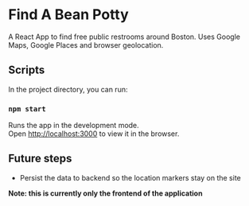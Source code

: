 # Find A Bean Potty
A React App to find free public restrooms around Boston. Uses Google Maps, Google Places and browser geolocation.


## Scripts

In the project directory, you can run:

### `npm start`

Runs the app in the development mode.<br />
Open [http://localhost:3000](http://localhost:3000) to view it in the browser.

## Future steps
- Persist the data to backend so the location markers stay on the site

**Note: this is currently only the frontend of the application**
